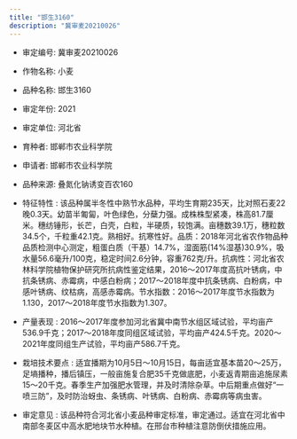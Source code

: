 ```yaml
---
title: "邯生3160"
description: "冀审麦20210026"
---
```

* 审定编号:  冀审麦20210026

*  作物名称:  小麦

*  品种名称:  邯生3160

*  审定年份:  2021

*  审定单位:  河北省

* 育种者:  邯郸市农业科学院

*  申请者:  邯郸市农业科学院

*  品种来源:  叠氮化钠诱变百农160

*  特征特性 : 
该品种属半冬性中熟节水品种，平均生育期235天，比对照石麦22晚0.3天。幼苗半匍匐，叶色绿色，分蘖力强。成株株型紧凑，株高81.7厘米。穗纺锤形，长芒，白壳，白粒，半硬质，较饱满。亩穗数39.1万，穗粒数34.5个，千粒重42.1克。熟相好。抗寒性好。品质：2018年河北省农作物品种品质检测中心测定，粗蛋白质（干基）14.7%，湿面筋(14%湿基)30.9%，吸水量56.6毫升/100克，稳定时间2.6分钟，容重762克/升。抗病性：河北省农林科学院植物保护研究所抗病性鉴定结果，2016～2017年度高抗叶锈病，中抗条锈病、赤霉病，中感白粉病；2017～2018年度中抗条锈病、白粉病，中感叶锈病、纹枯病，高感赤霉病。节水指数：2016～2017年度节水指数为1.130，2017～2018年度节水指数为1.307。
 
*  产量表现 : 
2016～2017年度参加河北省冀中南节水组区域试验，平均亩产536.9千克；2017～2018年度同组区域试验，平均亩产424.5千克。2020～2021年度同组生产试验，平均亩产586.7千克。

*  栽培技术要点 : 
适宜播期为10月5日～10月15日，每亩适宜基本苗20～25万，足墒播种，播后镇压，一般亩施复合肥35千克做底肥，小麦返青期亩追施尿素15～20千克。春季生产加强肥水管理，并及时清除杂草。中后期重点做好“一喷三防”，及时防治蚜虫、条锈病、叶锈病、白粉病、赤霉病等病虫害。

*  审定意见 : 
该品种符合河北省小麦品种审定标准，审定通过。适宜在河北省中南部冬麦区中高水肥地块节水种植。在邢台市种植注意防倒伏措施应用。
